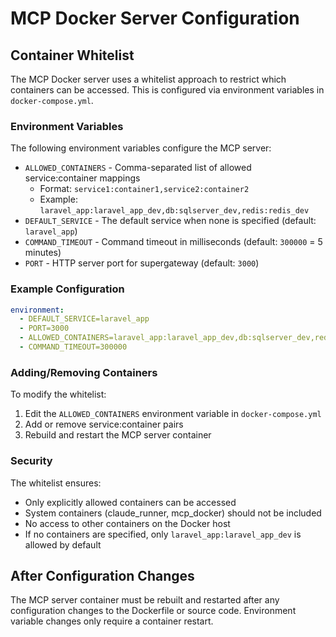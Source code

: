 # MCP Docker Server Configuration

## Container Whitelist

The MCP Docker server uses a whitelist approach to restrict which containers can be accessed. This is configured via environment variables in `docker-compose.yml`.

### Environment Variables

The following environment variables configure the MCP server:

- `ALLOWED_CONTAINERS` - Comma-separated list of allowed service:container mappings
  - Format: `service1:container1,service2:container2`
  - Example: `laravel_app:laravel_app_dev,db:sqlserver_dev,redis:redis_dev`
- `DEFAULT_SERVICE` - The default service when none is specified (default: `laravel_app`)
- `COMMAND_TIMEOUT` - Command timeout in milliseconds (default: `300000` = 5 minutes)
- `PORT` - HTTP server port for supergateway (default: `3000`)

### Example Configuration

```yaml
environment:
  - DEFAULT_SERVICE=laravel_app
  - PORT=3000
  - ALLOWED_CONTAINERS=laravel_app:laravel_app_dev,db:sqlserver_dev,redis:redis_dev,mailhog:mailhog,nextjs_app:nextjs_app_dev
  - COMMAND_TIMEOUT=300000
```

### Adding/Removing Containers

To modify the whitelist:
1. Edit the `ALLOWED_CONTAINERS` environment variable in `docker-compose.yml`
2. Add or remove service:container pairs
3. Rebuild and restart the MCP server container

### Security

The whitelist ensures:
- Only explicitly allowed containers can be accessed
- System containers (claude_runner, mcp_docker) should not be included
- No access to other containers on the Docker host
- If no containers are specified, only `laravel_app:laravel_app_dev` is allowed by default

## After Configuration Changes

The MCP server container must be rebuilt and restarted after any configuration changes to the Dockerfile or source code. Environment variable changes only require a container restart.